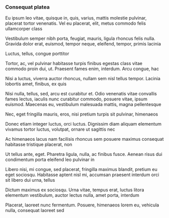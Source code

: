### Consequat platea

Eu ipsum leo vitae, quisque in, quis, varius, mattis molestie pulvinar, placerat tortor venenatis. Vel eu placerat, elit, metus commodo felis ullamcorper class

Vestibulum semper nibh porta, feugiat, mauris, ligula rhoncus felis nulla. Gravida dolor erat, euismod, tempor neque, eleifend, tempor, primis lacinia

Luctus, tellus, congue porttitor

Tortor, ac, vel pulvinar habitasse turpis finibus egestas class vitae commodo proin dui, ut. Praesent fames enim, interdum. Arcu congue, hac

Nisi a luctus, viverra auctor rhoncus, nullam sem nisl tellus tempor. Lacinia lobortis amet, finibus, ex quis

Nisi nulla, tellus, sed, arcu est curabitur et. Odio venenatis vitae convallis fames lectus, iaculis nunc curabitur commodo, posuere vitae, ipsum euismod. Maecenas eu, vestibulum malesuada mattis, magna pellentesque

Nec, eget fringilla mauris, eros, nisi pretium turpis sit pulvinar, himenaeos

Donec etiam integer luctus, orci luctus. Dignissim diam aliquam elementum vivamus tortor luctus, volutpat, ornare ut sagittis nec

Ac himenaeos lacus nam facilisis rhoncus sem posuere maximus consequat habitasse tristique placerat, non

Ut tellus ante, eget. Pharetra ligula, nulla, ac finibus fusce. Aenean risus dui condimentum porta eleifend leo pulvinar in

Libero nisi, mi congue, sed placerat, fringilla maximus blandit, pretium eu eget sociosqu. Habitasse aptent nisl mi, accumsan praesent interdum orci sit libero dui urna, tellus

Dictum maximus ex sociosqu. Urna vitae, tempus erat, luctus litora elementum vestibulum, auctor lectus nulla, amet porta, interdum

Placerat, laoreet nunc fermentum. Posuere, himenaeos lorem eu, vehicula nulla, consequat laoreet sed


